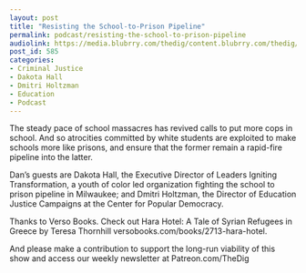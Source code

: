 ```yaml
---
layout: post
title: "Resisting the School-to-Prison Pipeline"
permalink: podcast/resisting-the-school-to-prison-pipeline
audiolink: https://media.blubrry.com/thedig/content.blubrry.com/thedig/The_Dig_-_EP_115_-_HoltzmanHall.mp3
post_id: 585
categories: 
- Criminal Justice
- Dakota Hall
- Dmitri Holtzman
- Education
- Podcast
---
```


The steady pace of school massacres has revived calls to put more cops in school. And so atrocities committed by white students are exploited to make schools more like prisons, and ensure that the former remain a rapid-fire pipeline into the latter.

Dan’s guests are Dakota Hall, the Executive Director of Leaders Igniting Transformation, a youth of color led organization fighting the school to prison pipeline in Milwaukee; and Dmitri Holtzman, the Director of Education Justice Campaigns at the Center for Popular Democracy.

Thanks to Verso Books. Check out Hara Hotel: A Tale of Syrian Refugees in Greece by Teresa Thornhill versobooks.com/books/2713-hara-hotel.

And please make a contribution to support the long-run viability of this show and access our weekly newsletter at Patreon.com/TheDig